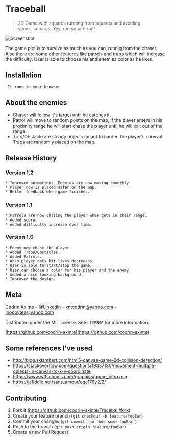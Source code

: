 # Traceball
> 2D Game with squares running from squares and avoiding some...squares. Yey, run square run!

![Screenshot](http://via.placeholder.com/711x400)

The game plot is to survive as much as you can, runnig from the chaser. Also there are some other features like patrols and traps which will increase the difficulty. User is able to choose his and enemies color as he likes.

## Installation

```
 It runs in your browser
```

## About the enemies
 * Chaser will follow it's target until he catches it.
 * Patrol will move to random points on the map, if the player enters in his proximity range he will start chase the player until he will exit out of the range.
 * Trap/Obstacle are steady objects meant to harden the player's survival. Traps are randomly placed on the map.


## Release History
### Version 1.2
    * Improved animations. Enemies are now moving smoothly.
    * Player now is placed safer on the map.
    * Better feedback when game finishes.

### Version 1.1
    * Patrols are now chasing the player when gets in their range.
    * Added score.
    * Added difficulty increase over time.
### Version 1.0
    * Enemy now chase the player.
    * Added Traps/Obstacles.
    * Added Patrols.
    * When player gets hit lives decreases.
    * User is able to start/stop the game.
    * User can choose a color for his player and the enemy.
    * Added a nice looking background.
    * Improved the design.


## Meta

Codrin Axinte – [@LinkedIn](https://www.linkedin.com/in/codrin-axinte-93776814b/) – xntcodrin@yahoo.com – loopbytes@yahoo.com

Distributed under the MIT license. See ``LICENSE`` for more information.

[https://github.com/codrin-axinte](https://github.com/codrin-axinte)

## Some references I've used
 * http://blog.sklambert.com/html5-canvas-game-2d-collision-detection/
 * https://stackoverflow.com/questions/19337180/movement-multiple-objects-in-canvas-to-x-y-coordinate
 * https://www.w3schools.com/graphics/game_intro.asp
 * https://jsfiddle.net/sans_amour/eqc176y2/2/

## Contributing

1. Fork it (<https://github.com/codrin-axinte/Traceball/fork>)
2. Create your feature branch (`git checkout -b feature/fooBar`)
3. Commit your changes (`git commit -am 'Add some fooBar'`)
4. Push to the branch (`git push origin feature/fooBar`)
5. Create a new Pull Request
